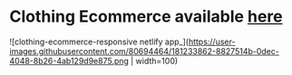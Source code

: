 # Clothing Ecommerce available [here](https://clothing-ecommerce-responsive.netlify.app/)


![clothing-ecommerce-responsive netlify app_](https://user-images.githubusercontent.com/80694464/181233862-8827514b-0dec-4048-8b26-4ab129d9e875.png | width=100)
